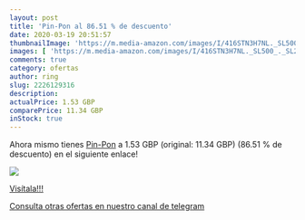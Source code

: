 ```yaml
---
layout: post
title: 'Pin-Pon al 86.51 % de descuento'
date: 2020-03-19 20:51:57
thumbnailImage: 'https://m.media-amazon.com/images/I/416STN3H7NL._SL500_._SL200_.jpg'
images: [ 'https://m.media-amazon.com/images/I/416STN3H7NL._SL500_._SL200_.jpg' ]
comments: true
category: ofertas
author: ring
slug: 2226129316
description:
actualPrice: 1.53 GBP
comparePrice: 11.34 GBP
inStock: true
---
```


Ahora mismo tienes [Pin-Pon](https://www.amazon.com/dp/2226129316/?tag=redken08-20) a 1.53 GBP (original: 11.34 GBP) (86.51 %  de descuento) en el siguiente enlace!

[![](https://m.media-amazon.com/images/I/416STN3H7NL._SL500_._SL200_.jpg)](https://www.amazon.com/dp/2226129316/?tag=redken08-20)

[Visítala!!!](https://www.amazon.com/dp/2226129316/?tag=redken08-20)

[Consulta otras ofertas en nuestro canal de telegram](https://t.me/s/ofertas25)
